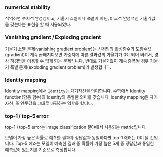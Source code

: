 ### numerical stability
직역하면 수치적 안정성이고, 기울기 소실이나 폭발이 아닌, 비교적 안정적인 기울기값을 갖는다는 표현을 할 때 사용되었다.

### Vanishing gradient / Exploding gradient

기울기 소멸 문제(vanishing gradient problem)는 신경망의 활성함수의 도함수값(gradient)이 계속 곱해지다보면 가중치에 따른 결과값의 기울기가 0이 되어 버려서, 경사 하강법을 이용할 수 없게 되는 문제입니다. 반대로 기울기값이 계속 증폭될 경우 기울기 폭발 문제(exploding gradient problem)가 발생합니다.

### Identity mapping

Identity mapping에서 `Identity`는 자기자신을 의미합니다. 수학에서 Identity function(항등 함수)의 Identity와 동일한 의미를 갖습니다. Identity mapping은 자기자신, 즉 인풋값을 그대로 매핑하는 역할을 합니다.

### top-1 / top-5 error

top-1 / top-5 error는 image classification 분야에서 사용되는 metric입니다.

모델이 가장 높은 확률로 예측한 결과가 정답값과 동일하다면 top-1 에러는 0이 될 것입니다. Top-5 에러는 모델이 예측한 결과 중 확률이 가장 높은 5개 중 정답값과 동일한 예측값이 있는지를 기준으로 측정합니다.

